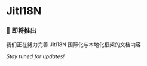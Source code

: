 # JitI18N

<div style={{textAlign: 'center', margin: '2rem 0'}}>
  <h3>🎯 即将推出</h3>
  <p>我们正在努力完善 JitI18N 国际化与本地化框架的文档内容</p>
  <p><em>Stay tuned for updates!</em></p>
</div> 